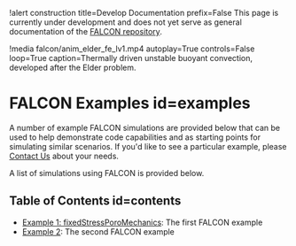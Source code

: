 !alert construction title=Develop Documentation prefix=False
This page is currently under development and does not yet serve as general documentation of the [FALCON repository](https://github.com/idaholab/falcon).

!media falcon/anim_elder_fe_lv1.mp4
  autoplay=True
  controls=False
  loop=True
  caption=Thermally driven unstable buoyant convection, developed after the Elder problem.

# FALCON Examples id=examples

A number of example FALCON simulations are provided below that can be used to help demonstrate code capabilities and as starting points for simulating similar scenarios. If you'd like to see a particular example, please [Contact Us](mailto:robert.podgorney@inl.gov) about your needs.

A list of simulations using FALCON is provided below.

## Table of Contents id=contents

- [Example 1: fixedStressPoroMechanics](examples/fixedStressPoroMechanics.md): The first FALCON example
- [Example 2](examples/example02.md): The second FALCON example

